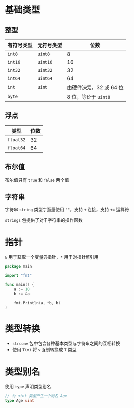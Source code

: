 # 基础类型

## 整型

| 有符号类型   | 无符号类型    | 位数              |
| ------- | -------- | --------------- |
| `int8`  | `uint8`  | 8               |
| `int16` | `uint16` | 16              |
| `int32` | `uint32` | 32              |
| `int64` | `uint64` | 64              |
| `int`   | `uint`   | 由硬件决定，32 或 64 位 |
| `byte`  |          | 8 位，等价于 `uint8` |

## 浮点

| 类型        | 位数  |
| --------- | --- |
| `float32` | 32  |
| `float64` | 64  |

## 布尔值

布尔值只有 `true` 和 `false` 两个值

## 字符串

字符串 `string` 类型字面量使用 `""`，支持 `+` 连接，支持 `+=` 运算符

`strings` 包提供了对于字符串的操作函数

# 指针

`&` 用于获取一个变量的指针，`*` 用于对指针解引用

```go
package main

import "fmt"

func main() {
	a := 10
	b := &a

	fmt.Println(a, *b, b)
}
```

# 类型转换

- `strconv` 包中包含各种基本类型与字符串之间的互相转换
- 使用 `T(v)` 将 `v` 强制转换成 `T` 类型

# 类型别名

使用 `type` 声明类型别名

```go
// 为 uint 类型产生一个别名 Age
type Age uint
```


